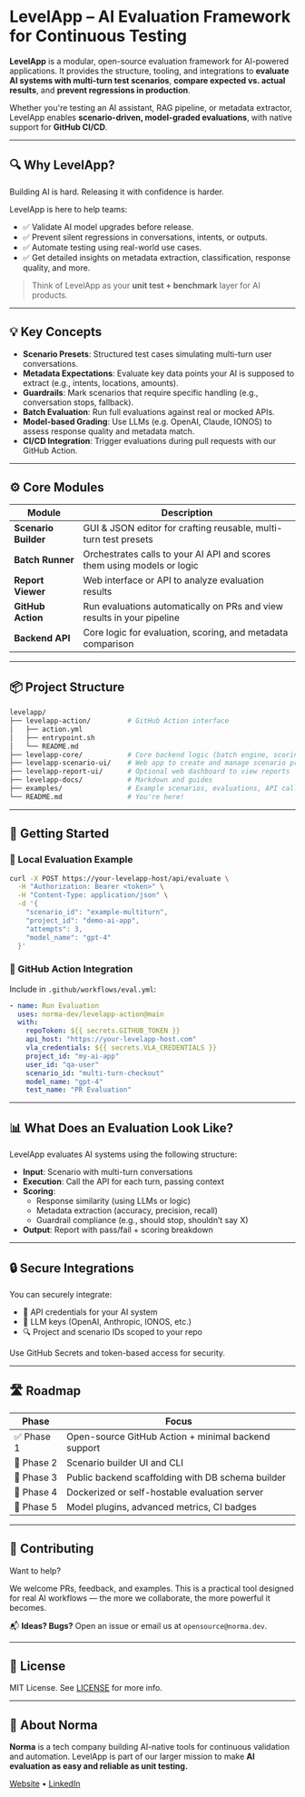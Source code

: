 # LevelApp – AI Evaluation Framework for Continuous Testing

**LevelApp** is a modular, open-source evaluation framework for AI-powered applications. It provides the structure, tooling, and integrations to **evaluate AI systems with multi-turn test scenarios**, **compare expected vs. actual results**, and **prevent regressions in production**.

Whether you're testing an AI assistant, RAG pipeline, or metadata extractor, LevelApp enables **scenario-driven, model-graded evaluations**, with native support for **GitHub CI/CD**.

---

## 🔍 Why LevelApp?

Building AI is hard. Releasing it with confidence is harder.

LevelApp is here to help teams:

- ✅ Validate AI model upgrades before release.
- ✅ Prevent silent regressions in conversations, intents, or outputs.
- ✅ Automate testing using real-world use cases.
- ✅ Get detailed insights on metadata extraction, classification, response quality, and more.

> Think of LevelApp as your **unit test + benchmark** layer for AI products.

---

## 💡 Key Concepts

- **Scenario Presets**: Structured test cases simulating multi-turn user conversations.
- **Metadata Expectations**: Evaluate key data points your AI is supposed to extract (e.g., intents, locations, amounts).
- **Guardrails**: Mark scenarios that require specific handling (e.g., conversation stops, fallback).
- **Batch Evaluation**: Run full evaluations against real or mocked APIs.
- **Model-based Grading**: Use LLMs (e.g. OpenAI, Claude, IONOS) to assess response quality and metadata match.
- **CI/CD Integration**: Trigger evaluations during pull requests with our GitHub Action.

---

## ⚙️ Core Modules

| Module               | Description                                                             |
| -------------------- | ----------------------------------------------------------------------- |
| **Scenario Builder** | GUI & JSON editor for crafting reusable, multi-turn test presets        |
| **Batch Runner**     | Orchestrates calls to your AI API and scores them using models or logic |
| **Report Viewer**    | Web interface or API to analyze evaluation results                      |
| **GitHub Action**    | Run evaluations automatically on PRs and view results in your pipeline  |
| **Backend API**      | Core logic for evaluation, scoring, and metadata comparison             |

---

## 📦 Project Structure

```bash
levelapp/
├── levelapp-action/         # GitHub Action interface
│   ├── action.yml
│   ├── entrypoint.sh
│   └── README.md
├── levelapp-core/           # Core backend logic (batch engine, scoring, metadata diff)
├── levelapp-scenario-ui/    # Web app to create and manage scenario presets
├── levelapp-report-ui/      # Optional web dashboard to view reports
├── levelapp-docs/           # Markdown and guides
├── examples/                # Example scenarios, evaluations, API calls
└── README.md                # You're here!
```

---

## 🚀 Getting Started

### 🧪 Local Evaluation Example

```bash
curl -X POST https://your-levelapp-host/api/evaluate \
  -H "Authorization: Bearer <token>" \
  -H "Content-Type: application/json" \
  -d '{
    "scenario_id": "example-multiturn",
    "project_id": "demo-ai-app",
    "attempts": 3,
    "model_name": "gpt-4"
  }'
```

### 🤖 GitHub Action Integration

Include in `.github/workflows/eval.yml`:

```yaml
- name: Run Evaluation
  uses: norma-dev/levelapp-action@main
  with:
    repoToken: ${{ secrets.GITHUB_TOKEN }}
    api_host: "https://your-levelapp-host.com"
    vla_credentials: ${{ secrets.VLA_CREDENTIALS }}
    project_id: "my-ai-app"
    user_id: "qa-user"
    scenario_id: "multi-turn-checkout"
    model_name: "gpt-4"
    test_name: "PR Evaluation"
```

---

## 📊 What Does an Evaluation Look Like?

LevelApp evaluates AI systems using the following structure:

- **Input**: Scenario with multi-turn conversations
- **Execution**: Call the API for each turn, passing context
- **Scoring**:
  - Response similarity (using LLMs or logic)
  - Metadata extraction (accuracy, precision, recall)
  - Guardrail compliance (e.g., should stop, shouldn’t say X)
- **Output**: Report with pass/fail + scoring breakdown

---

## 🔒 Secure Integrations

You can securely integrate:

- 🔐 API credentials for your AI system
- 🔑 LLM keys (OpenAI, Anthropic, IONOS, etc.)
- 🔍 Project and scenario IDs scoped to your repo

Use GitHub Secrets and token-based access for security.

---

## 🛣 Roadmap

| Phase      | Focus                                               |
| ---------- | --------------------------------------------------- |
| ✅ Phase 1 | Open-source GitHub Action + minimal backend support |
| 🔄 Phase 2 | Scenario builder UI and CLI                         |
| 🔄 Phase 3 | Public backend scaffolding with DB schema builder   |
| 🔄 Phase 4 | Dockerized or self-hostable evaluation server       |
| 🔄 Phase 5 | Model plugins, advanced metrics, CI badges          |

---

## 🤝 Contributing

Want to help?

We welcome PRs, feedback, and examples. This is a practical tool designed for real AI workflows — the more we collaborate, the more powerful it becomes.

📬 **Ideas? Bugs?** Open an issue or email us at `opensource@norma.dev`.

---

## 📄 License

MIT License. See [LICENSE](LICENSE) for more info.

---

## 👋 About Norma

**Norma** is a tech company building AI-native tools for continuous validation and automation. LevelApp is part of our larger mission to make **AI evaluation as easy and reliable as unit testing.**

[Website](https://www.norma.dev) • [LinkedIn](https://www.linkedin.com/company/norma-dev)

